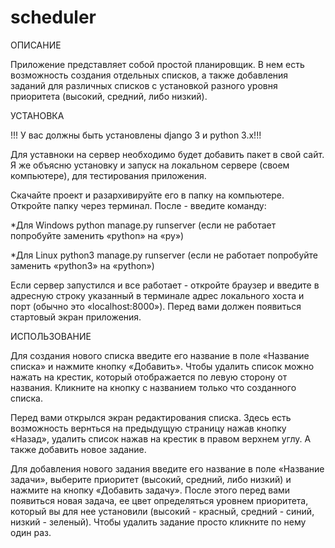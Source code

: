 # scheduler
ОПИСАНИЕ

Приложение представляет собой простой планировщик. В нем есть возможность создания отдельных списков, а также добавления заданий для различных списков с установкой разного уровня приоритета (высокий, средний, либо низкий).

УСТАНОВКА

!!! У вас должны быть установлены django 3 и python 3.x!!!

Для уставноки на сервер необходимо будет добавить пакет в свой сайт. Я же объясню установку и запуск на локальном сервере (своем компьютере), для тестирования приложения.

Скачайте проект и разархивируйте его в папку на компьютере. Откройте папку через терминал. После - введите команду:

*Для Windows
python manage.py runserver (если не работает попробуйте заменить «python» на «py»)

*Для Linux
python3 manage.py runserver (если не работает попробуйте заменить «python3» на «python»)

Если сервер запустился и все работает - откройте браузер и введите в адресную строку указанный в терминале адрес локального хоста и порт (обычно это «localhost:8000»). Перед вами должен появиться стартовый экран приложения.

ИСПОЛЬЗОВАНИЕ

Для создания нового списка введите его название в поле «Название списка» и нажмите кнопку «Добавить». Чтобы удалить список можно нажать на крестик, который отображается по левую сторону от названия. Кликните на кнопку с названием только что созданного списка.

Перед вами открылся экран редактирования списка. Здесь есть возможность вернться на предыдущую страницу нажав кнопку «Назад», удалить список нажав на крестик в правом верхнем углу. А также добавить новое задание.

Для добавления нового задания введите его название в поле «Название задачи», выберите приоритет (высокий, средний, либо низкий) и нажмите на кнопку «Добавить задачу». После этого перед вами появиться новая задача, ее цвет определяться уровнем приоритета, который вы для нее установили (высокий - красный, средний - синий, низкий - зеленый). Чтобы удалить задание просто кликните по нему один раз.
